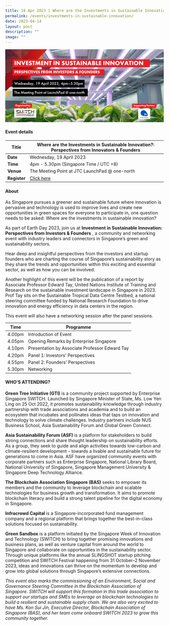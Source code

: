 ```yaml
---
title: 19 Apr 2023 | Where are the Investments in Sustainable Innovation?
permalink: /events/investments-in-sustainable-innovation/
date: 2023-04-14
layout: post
description: ""
image: ""
---
```

![](/images/2023/202304_event%20investments%20in%20sustainable%20innovation.png)

#### Event details


| **Title** | Where are the Investments in Sustainable Innovation?: Perspectives from Innovators & Founders|
| -------- | -------- |
|**Date** | Wednesday, 19 April 2023 
| **Time**    | 4pm - 5.30pm (Singapore Time / UTC +8) |
|**Venue** | The Meeting Point at JTC LaunchPad @ one-north
| **Register** |   [Click here](https://www.eventbrite.com/e/investment-in-sustainable-innovation-perspectives-from-investors-founder-tickets-606897927037) |

#### About

As Singapore pursues a greener and sustainable future where innovation is pervasive and technology is used to improve lives and create new opportunities in green spaces for everyone to participate in, one question needs to be asked: Where are the investments in sustainable innovation?

As part of Earth Day 2023, join us at **Investment in Sustainable Innovation: Perspectives from Investors & Founders** , a community and networking event with industry leaders and connectors in Singapore’s green and sustainability sectors.

Hear deep and insightful perspectives from the investors and startup founders who are charting the course of Singapore’s sustainability story as they share the trends and opportunities within this exciting and essential sector, as well as how you can be involved.

Another highlight of this event will be the publication of a report by Associate Professor Edward Tay, United Nations Institute of Training and Research on the sustainable investment landscape in Singapore in 2023. Prof Tay sits on the Sustainable Tropical Data Centre Testbed, a national steering committee funded by National Research Foundation to drive innovation and energy efficiency in data centers in the region.

This event will also have a networking session after the panel sessions.

| Time | Programme | 
| -------- | --------- | 
| 4.00pm | Introduction of Event| 
| 4.05pm | Opening Remarks by Enterprise Singapore|
| 4.10pm | Presentation by Associate Professor Edward Tay |
| 4.20pm | Panel 1: Investors' Perspectives |
| 4.55pm | Panel 2: Founders' Perspectives |
| 5.30pm | Networking |

#### WHO’S ATTENDING?

**Green Tree Initiative (GTI)** is a community project supported by Enterprise Singapore SWITCH. Launched by Singapore Minister of State, Ms. Low Yen Ling on 25 Oct 2022, it promotes sustainability knowledge through industry partnership with trade associations and academia and to build an ecosystem that incubates and pollinates ideas that taps on innovation and technology to solve climate challenges. Industry partners include NUS Business School, Asia Sustainability Forum and Global Green Connect.

**Asia Sustainability Forum (ASF)** is a platform for stakeholders to build strong connections and share thought leadership on sustainability efforts. As a group, they seek to guide and align activities towards low-carbon and climate-resilient development – towards a livable and sustainable future for generations to come in Asia. ASF have organized community events with corporate partners such as Enterprise Singapore, National Library Board, National University of Singapore, Singapore Management University & Singapore Deep Technology Alliance.

**The Blockchain Association Singapore (BAS)** seeks to empower its members and the community to leverage blockchain and scalable technologies for business growth and transformation. It aims to promote blockchain literacy and build a strong talent pipeline for the digital economy in Singapore.

**Infracrowd Capital** is a Singapore-incorporated fund management company and a regional platform that brings together the best-in-class solutions focused on sustainability.

**Green Sandbox** is a platform initiated by the Singapore Week of Innovation and Technology (SWITCH) to bring together promising innovations and business plans, as well as venture capital from around the world to Singapore and collaborate on opportunities in the sustainability sector. Through unique platforms like the annual SLINGSHOT startup pitching competition and SWITCH Festival happening from 31 October–2 November 2023, ideas and innovations can thrive on the momentum to develop and grow into global solutions through Singapore’s extensive connections.  

*This event also marks the commissioning of an Environment, Social and Governance Steering Committee in the Blockchain Association of Singapore. SWITCH will support this formation in this trade association to support our startups and SMEs to leverage on blockchain technologies to build a resilient and sustainable supply chain. We are also very excited to have Ms. Kon Sui Jin, Executive Director, Blockchain Association of Singapore (BAS), and her team come onboard SWITCH 2023 to grow this community together.*
